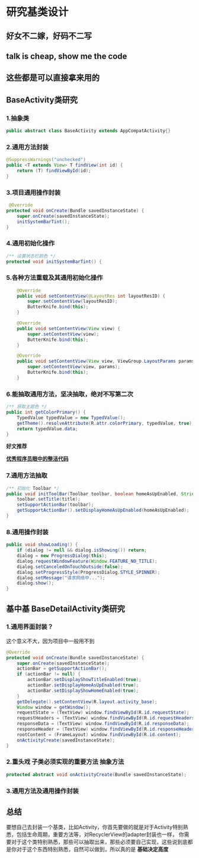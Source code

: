 # 研究基类设计

## 好女不二嫁，好码不二写
## talk is cheap, show me the code
## 这些都是可以直接拿来用的

## BaseActivity类研究

### 1.抽象类
```java
public abstract class BaseActivity extends AppCompatActivity{}
```
### 2.通用方法封装
```java
@SuppressWarnings("unchecked")
public <T extends View> T findView(int id) {
    return (T) findViewById(id);
}
```
### 3.项目通用操作封装
```java
 @Override
protected void onCreate(Bundle savedInstanceState) {
    super.onCreate(savedInstanceState);
    initSystemBarTint();
}
```
### 4.通用初始化操作
```java
/** 设置状态栏颜色 */
protected void initSystemBarTint() {
```
### 5.各种方法重载及其通用初始化操作
```java
    @Override
    public void setContentView(@LayoutRes int layoutResID) {
        super.setContentView(layoutResID);
        ButterKnife.bind(this);
    }

    @Override
    public void setContentView(View view) {
        super.setContentView(view);
        ButterKnife.bind(this);
    }

    @Override
    public void setContentView(View view, ViewGroup.LayoutParams params) {
        super.setContentView(view, params);
        ButterKnife.bind(this);
    }
```
### 6.能抽取通用方法，坚决抽取，绝对不写第二次
```java
/** 获取主题色 */
public int getColorPrimary() {
    TypedValue typedValue = new TypedValue();
    getTheme().resolveAttribute(R.attr.colorPrimary, typedValue, true);
    return typedValue.data;
}
```
**好文推荐**

**[优秀程序员眼中的整洁代码](http://mp.weixin.qq.com/s/4Z4vRmWz4PocECMNAAtd3A)**
### 7.通用方法抽取
```java
/** 初始化 Toolbar */
public void initToolBar(Toolbar toolbar, boolean homeAsUpEnabled, String title) {
    toolbar.setTitle(title);
    setSupportActionBar(toolbar);
    getSupportActionBar().setDisplayHomeAsUpEnabled(homeAsUpEnabled);
}
```
### 8.通用操作封装
```java
public void showLoading() {
    if (dialog != null && dialog.isShowing()) return;
    dialog = new ProgressDialog(this);
    dialog.requestWindowFeature(Window.FEATURE_NO_TITLE);
    dialog.setCanceledOnTouchOutside(false);
    dialog.setProgressStyle(ProgressDialog.STYLE_SPINNER);
    dialog.setMessage("请求网络中...");
    dialog.show();
}
```

## 基中基 BaseDetailActivity类研究
### 1.通用界面封装？
这个意义不大，因为项目中一般用不到
```java
@Override
protected void onCreate(Bundle savedInstanceState) {
    super.onCreate(savedInstanceState);
    actionBar = getSupportActionBar();
    if (actionBar != null) {
        actionBar.setDisplayShowTitleEnabled(true);
        actionBar.setDisplayHomeAsUpEnabled(true);
        actionBar.setDisplayShowHomeEnabled(true);
    }
    getDelegate().setContentView(R.layout.activity_base);
    Window window = getWindow();
    requestState = (TextView) window.findViewById(R.id.requestState);
    requestHeaders = (TextView) window.findViewById(R.id.requestHeaders);
    responseData = (TextView) window.findViewById(R.id.responseData);
    responseHeader = (TextView) window.findViewById(R.id.responseHeader);
    rootContent = (FrameLayout) window.findViewById(R.id.content);
    onActivityCreate(savedInstanceState);
}
```
### 2.重头戏 子类必须实现的重要方法 抽象方法
```java
protected abstract void onActivityCreate(Bundle savedInstanceState);
```
### 3.通用方法及通用操作封装

## 总结
要想自己去封装一个基类，比如Activity，你首先要做的就是对于Activity特别熟悉，包括生命周期，重要方法等，对RecyclerView的adapter封装也一样，
你需要对于这个类特别熟悉，那些可以抽取出来，那些必须要自己实现，这些说到底都是你对于这个东西特别熟悉，自然可以做到，所以真的是
**基础决定高度**